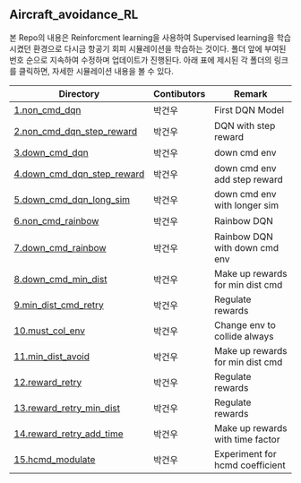 
## Aircraft_avoidance_RL

본 Repo의 내용은 Reinforcment learning을 사용하여 Supervised learning을 학습시켰던 환경으로 다시금 항공기 회피 시뮬레이션을 학습하는 것이다. 폴더 앞에 부여된 번호 순으로 지속하여 수정하며 업데이트가 진행된다. 아래 표에 제시된 각 폴더의 링크를 클릭하면, 자세한 시뮬레이션 내용을 볼 수 있다.

| Directory | Contibutors | Remark |
| --- | --- | --- |
| [1.non_cmd_dqn](./1.non_cmd_dqn) | 박건우 | First DQN Model |
| [2.non_cmd_dqn_step_reward](./2.non_cmd_dqn_step_reward) | 박건우 | DQN with step reward |
| [3.down_cmd_dqn](./3.down_cmd_dqn) | 박건우 | down cmd env |
| [4.down_cmd_dqn_step_reward](./4.down_cmd_dqn_step_reward) | 박건우 | down cmd env add step reward |
| [5.down_cmd_dqn_long_sim](./5.down_cmd_dqn_long_sim) | 박건우 | down cmd env with longer sim |
| [6.non_cmd_rainbow](./6.non_cmd_rainbow) | 박건우 | Rainbow DQN |
| [7.down_cmd_rainbow](./7.down_cmd_rainbow) | 박건우 | Rainbow DQN with down cmd env |
| [8.down_cmd_min_dist](./8.down_cmd_min_dist) | 박건우 | Make up rewards for min dist cmd |
| [9.min_dist_cmd_retry](./9.min_dist_cmd_retry) | 박건우 | Regulate rewards |
| [10.must_col_env](./10.must_col_env) | 박건우 | Change env to collide always |
| [11.min_dist_avoid](./11.min_dist_avoid) | 박건우 | Make up rewards for min dist cmd |
| [12.reward_retry](./12.reward_retry) | 박건우 | Regulate rewards |
| [13.reward_retry_min_dist](./13.reward_retry_min_dist) | 박건우 | Regulate rewards |
| [14.reward_retry_add_time](./14.reward_retry_add_time) | 박건우 | Make up rewards with time factor |
| [15.hcmd_modulate](./15.hcmd_modulate) | 박건우 | Experiment for hcmd coefficient |

